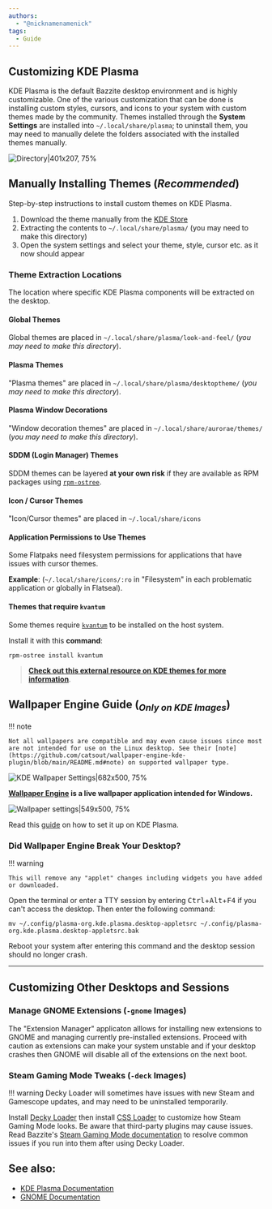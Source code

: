```yaml
---
authors:
  - "@nicknamenamenick"
tags:
  - Guide
---
```


<!-- ANCHOR: METADATA -->
<!--{"url_discourse": "https://universal-blue.discourse.group/docs?topic=574", "fetched_at": "2024-09-03 16:43:19.212243+00:00"}-->
<!-- ANCHOR_END: METADATA -->

## Customizing KDE Plasma

KDE Plasma is the default Bazzite desktop environment and is highly customizable. One of the various customization that can be done is installing custom styles, cursors, and icons to your system with custom themes made by the community.  Themes installed through the **System Settings** are installed into `~/.local/share/plasma`; to uninstall them, you may need to manually delete the folders associated with the installed themes manually.

![Directory|401x207, 75%](../img/Directory.png)

## Manually Installing Themes (_Recommended_)

Step-by-step instructions to install custom themes on KDE Plasma.

1. Download the theme manually from the [KDE Store](https://store.kde.org/browse/)
2. Extracting the contents to `~/.local/share/plasma/` (you may need to make this directory)
3. Open the system settings and select your theme, style, cursor etc. as it now should appear

### Theme Extraction Locations

The location where specific KDE Plasma components will be extracted on the desktop.

#### Global Themes

Global themes are placed in `~/.local/share/plasma/look-and-feel/` (_you may need to make this directory_).

#### Plasma Themes

"Plasma themes" are placed in `~/.local/share/plasma/desktoptheme/` (_you may need to make this directory_).

#### Plasma Window Decorations

"Window decoration themes" are placed in `~/.local/share/aurorae/themes/` (_you may need to make this directory_).

#### SDDM (Login Manager) Themes

SDDM themes can be layered **at your own risk** if they are available as RPM packages using [`rpm-ostree`](/Installing_and_Managing_Software/rpm-ostree.md).

#### Icon / Cursor Themes

"Icon/Cursor themes" are placed in `~/.local/share/icons`

#### Application Permissions to Use Themes

Some Flatpaks need filesystem permissions for applications that have issues with cursor themes.

**Example**: (`~/.local/share/icons/:ro` in "Filesystem" in each problematic application or globally in Flatseal).

#### Themes that require `kvantum`

Some themes require [`kvantum`](https://github.com/tsujan/Kvantum/blob/master/Kvantum/README.md) to be installed on the host system.

Install it with this **command**:

```
rpm-ostree install kvantum
```

> [**Check out this external resource on KDE themes for more information**](https://itsfoss.com/properly-theme-kde-plasma/).

## Wallpaper Engine Guide (<sub>_Only on KDE Images_</sub>)

!!! note   


    Not all wallpapers are compatible and may even cause issues since most are not intended for use on the Linux desktop. See their [note](https://github.com/catsout/wallpaper-engine-kde-plugin/blob/main/README.md#note) on supported wallpaper type.

![KDE Wallpaper Settings|682x500, 75%](../img/KDE_Wallpaper_Settings.jpeg)



**[Wallpaper Engine](https://www.wallpaperengine.io/en) is a live wallpaper application intended for Windows.**


![Wallpaper settings|549x500, 75%](../img/Wallpaper_settings.png)


Read this [guide](https://github.com/catsout/wallpaper-engine-kde-plugin/blob/main/README.md#usage) on how to set it up on KDE Plasma.

### Did Wallpaper Engine Break Your Desktop?

!!! warning

    This will remove any "applet" changes including widgets you have added or downloaded.

Open the terminal or enter a TTY session by entering <kbd>Ctrl</kbd>+<kbd>Alt</kbd>+<kbd>F4</kbd> if you can't access the desktop.  Then enter the following command:

```command
mv ~/.config/plasma-org.kde.plasma.desktop-appletsrc ~/.config/plasma-org.kde.plasma.desktop-appletsrc.bak
```

Reboot your system after entering this command and the desktop session should no longer crash.

<hr>

## Customizing Other Desktops and Sessions

### Manage GNOME Extensions (`-gnome` Images)

The "Extension Manager" applicaton alllows for installing new extensions to GNOME and managing currently pre-installed extensions.  Proceed with caution as extensions can make your system unstable and if your desktop crashes then GNOME will disable all of the extensions on the next boot.

### Steam Gaming Mode Tweaks (`-deck` Images)
!!! warning
    Decky Loader will sometimes have issues with new Steam and Gamescope updates, and may need to be uninstalled temporarily.

Install [Decky Loader](https://decky.xyz/) then install [CSS Loader](https://docs.deckthemes.com/) to customize how Steam Gaming Mode looks. Be aware that third-party plugins may cause issues. Read Bazzite's [Steam Gaming Mode documentation](../Handheld_and_HTPC_edition/quirks.md) to resolve common issues if you run into them after using Decky Loader.

## **See also**:

- [KDE Plasma Documentation](https://docs.kde.org/stable5/en/plasma-desktop/plasma-desktop/index.html)
- [GNOME Documentation](https://help.gnome.org/users/gnome-help/stable/)
